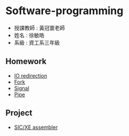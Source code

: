 # Software-programming
+ 授課教師 : 黃冠寰老師
+ 姓名 : 徐敏皓
+ 系級 : 資工系三年級
## Homework
+ [IO redirection](https://github.com/minhao920201/Software-programming/blob/main/IO%20redirection/Homework.c)
+ [Fork](https://github.com/minhao920201/Software-programming/blob/main/Fork/homework.c)
+ [Signal](https://github.com/minhao920201/Software-programming/blob/main/Signal/signal2-exec.c)
+ [Pipe](https://github.com/minhao920201/Software-programming/blob/main/Pipe/homework.c)
## Project
+ [SIC/XE assembler](https://github.com/minhao920201/Software-programming/blob/main/Project/project.py)
